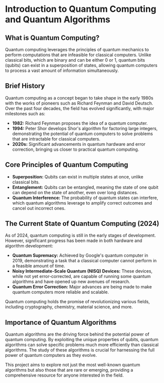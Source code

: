 # Introduction to Quantum Computing and Quantum Algorithms

## What is Quantum Computing?

Quantum computing leverages the principles of quantum mechanics to perform computations that are infeasible for classical computers. Unlike classical bits, which are binary and can be either 0 or 1, quantum bits (qubits) can exist in a superposition of states, allowing quantum computers to process a vast amount of information simultaneously.

## Brief History

Quantum computing as a concept began to take shape in the early 1980s with the works of pioneers such as Richard Feynman and David Deutsch. Over the past four decades, the field has evolved significantly, with major milestones such as:

- **1982:** Richard Feynman proposes the idea of a quantum computer.
- **1994:** Peter Shor develops Shor's algorithm for factoring large integers, demonstrating the potential of quantum computers to solve problems that are intractable for classical computers.
- **2020s:** Significant advancements in quantum hardware and error correction, bringing us closer to practical quantum computing.

## Core Principles of Quantum Computing

- **Superposition:** Qubits can exist in multiple states at once, unlike classical bits.
- **Entanglement:** Qubits can be entangled, meaning the state of one qubit can depend on the state of another, even over long distances.
- **Quantum Interference:** The probability of quantum states can interfere, which quantum algorithms leverage to amplify correct outcomes and cancel out incorrect ones.

## The Current State of Quantum Computing (2024)

As of 2024, quantum computing is still in the early stages of development. However, significant progress has been made in both hardware and algorithm development:

- **Quantum Supremacy:** Achieved by Google's quantum computer in 2019, demonstrating a task that a classical computer cannot perform in a feasible amount of time.
- **Noisy Intermediate-Scale Quantum (NISQ) Devices:** These devices, while not yet error-corrected, are capable of running some quantum algorithms and have opened up new avenues of research.
- **Quantum Error Correction:** Major advances are being made to make quantum computers more reliable and scalable.

Quantum computing holds the promise of revolutionizing various fields, including cryptography, chemistry, material science, and more.

## Importance of Quantum Algorithms

Quantum algorithms are the driving force behind the potential power of quantum computing. By exploiting the unique properties of qubits, quantum algorithms can solve specific problems much more efficiently than classical algorithms. The study of these algorithms is crucial for harnessing the full power of quantum computers as they evolve.

This project aims to explore not just the most well-known quantum algorithms but also those that are rare or emerging, providing a comprehensive resource for anyone interested in the field.

